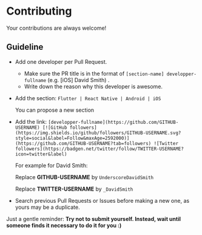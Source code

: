 # Contributing

Your contributions are always welcome!

## Guideline

* Add one developer per Pull Request.
    * Make sure the PR title is in the format of `[section-name] developper-fullname` (e.g. [iOS] David Smith) .
    * Write down the reason why this developer is awesome.
* Add the section:
  `Flutter | React Native | Android | iOS`

  You can propose a new section

* Add the link: 
  `[developper-fullname](https://github.com/GITHUB-USERNAME) [![GitHub followers](https://img.shields.io/github/followers/GITHUB-USERNAME.svg?style=social&label=Follow&maxAge=2592000)](https://github.com/GITHUB-USERNAME?tab=followers) ![Twitter followers](https://badgen.net/twitter/follow/TWITTER-USERNAME?icon=twitter&label)`
 
  For example for David Smith:

  Replace **GITHUB-USERNAME** by `UnderscoreDavidSmith`

  Replace **TWITTER-USERNAME** by `_DavidSmith`
  
  
* Search previous Pull Requests or Issues before making a new one, as yours may be a duplicate.

Just a gentle reminder: **Try not to submit yourself. Instead, wait until someone finds it necessary to do it for you :)**
